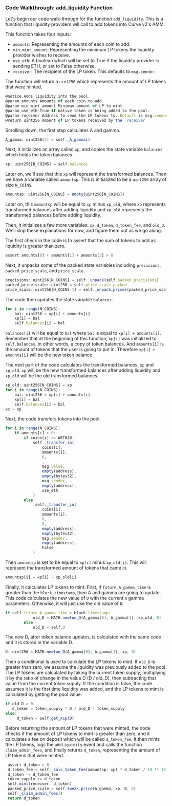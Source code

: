 ### Code Walkthrough: add_liquidity Function

Let's begin our code walk-through for the function `add_liquidity`. This is a function that liquidity providers will call to add tokens into Curve v2's AMM.

This function takes four inputs:
- `amounts`: Representing the amounts of each coin to add.
- `min_mint_amount`: Representing the minimum LP tokens the liquidity provider wishes to receive.
- `use_eth`: A boolean which will be set to True if the liquidity provider is sending ETH, or set to False otherwise.
- `receiver`:  The recipient of the LP token. This defaults to `msg.sender`.

The function will return a `uint256` which represents the amount of LP tokens that were minted.
```javascript
@notice Adds liquidity into the pool.
@param amounts Amounts of each coin to add.
@param min_mint_amount Minimum amount of LP to mint.
@param use_eth True if native token is being added to the pool.
@param receiver Address to send the LP tokens to. Default is msg.sender
@return uint256 Amount of LP tokens received by the `receiver`
```

Scrolling down, the first step calculates A and gamma.
```javascript
A_gamma: uint256[2] = self._A_gamma()
```

Next, it initializes an array called `xp`, and copies the state variable `balances` which holds the token balances.
```javascript
xp: uint256[N_COINS] = self.balances
```
Later on, we'll see that this `xp` will represent the transformed balances. Then we have a variable called `amountsp`. This is initialized to be a `uint256` array of size `N_COINS`.
```javascript
amountsp: uint256[N_COINS] = empty(uint256[N_COINS])
```
Later on, this `amountsp` will be equal to `xp` minus `xp_old`, where `xp` represents transformed balances after adding liquidity and `xp_old` represents the transformed balances before adding liquidity.

Then, it initializes a few more variables: `xx`, `d_token`, `d_token_fee`, and `old_D`. We'll skip these explanations for now, and figure them out as we go along.

The first check in the code is to assert that the sum of tokens to add as liquidity is greater than zero.
```javascript
assert amounts[0] + amounts[1] + amounts[2] > 0
```

Next, it unpacks some of the packed state variables including `precisions`, `packed_price_scale`, and `price_scale`.
```javascript
precisions: uint256[N_COINS] = self._unpack(self.packed_precisions)
packed_price_scale: uint256 = self.price_scale_packed
price_scale: uint256[N_COINS-1] = self._unpack_prices(packed_price_scale)
```

The code then updates the state variable `balances`.
```javascript
for i in range(N_COINS):
    bal: uint256 = xp[i] + amounts[i]
    xp[i] = bal
    self.balances[i] = bal
```
`balances[i]` will be equal to `bal` where `bal` is equal to `xp[i] + amounts[i]`. Remember that at the beginning of this function, `xp[i]` was initialized to `self.balances`. In other words, a copy of token balances. And `amounts[i]` is the amount of tokens that the user is going to put in. Therefore `xp[i] + amounts[i]` will be the new token balance.

The next part of the code calculates the transformed balances, `xp` and `xp_old`. `xp` will be the new transformed balances after adding liquidity and `xp_old` will be the old transformed balances.
```javascript
xp_old: uint256[N_COINS] = xp
for i in range(N_COINS):
    bal: uint256 = xp[i] + amounts[i]
    xp[i] = bal
    self.balances[i] = bal
xx = xp
```
Next, the code transfers tokens into the pool.
```javascript
for i in range(N_COINS):
    if amounts[i] > 0:
        if coins[i] == WETH20:
            self._transfer_in(
                coins[i],
                amounts[i],
                0,
                ,
                msg.value,
                empty(address),
                empty(bytes32),
                msg.sender,
                empty(address),
                use_eth
            )
        else:
             self._transfer_in(
                coins[i],
                amounts[i],
                0,
                0,
                empty(address),
                empty(bytes32),
                msg.sender,
                empty(address),
                False
            )
```
Then `amountsp` is set to be equal to `xp[i]` minus `xp_old[i]`. This will represent the transformed amount of tokens that came in.
```javascript
amountsp[i] = xp[i] - xp_old[i]
```

Finally, it calculates LP tokens to mint: First, if `future_A_gamma_time` is greater than the `block.timestamp`, then A and gamma are going to update. This code calculates the new value of `D` with the current `A` gamma parameters. Otherwise, it will just use the old value of `D`.
```javascript
if self.future_A_gamma_time > block.timestamp:
            old_D = MATH.newton_D(A_gamma[0], A_gamma[1], xp_old, 0)
        else:
            old_D = self.D
```
The new D, after token balance updates, is calculated with the same code and it is stored in the variable D.
```javascript
D: uint256 = MATH.newton_D(A_gamma[0], A_gamma[1], xp, 0)
```
Then a conditional is used to calculate the LP tokens to mint. If `old_D` is greater than zero, we assume the liquidity was previously added to the pool. The LP tokens are calculated by taking the current token supply, multiplying it by the ratio of change in the value D (D / old_D), then subtracting that value from the current token supply. If the condition is false, the code assumes it is the first time liquidity was added, and the LP tokens to mint is calculated by getting the pool value.
```javascript
if old_D > 0:
   d_token = token_supply * D / old_D - token_supply
else:
     d_token = self.get_xcp(D)
```
Before returning the amount of LP tokens that were minted, the code checks if the amount of LP tokens to mint is greater than zero, and it calculates a fee on deposit which will be called `d_token_fee`. It then mints the LP tokens, logs the `addLiquidity` event and calls the function `claim_admin_fees`, and finally returns `d_token`, representing the amount of LP tokens that were minted.
```javascript
 assert d_token > 0
 d_token_fee = self._calc_token_fee(amountsp, xp) * d_token / 10 ** 10 + 1
 d_token -= d_token_fee
 token_supply += d_token
 self.mint(receiver, d_token)
 packed_price_scale = self.tweak_price(A_gamma, xp, D, 0)
 self._claim_admin_fees()
 return d_token
```

